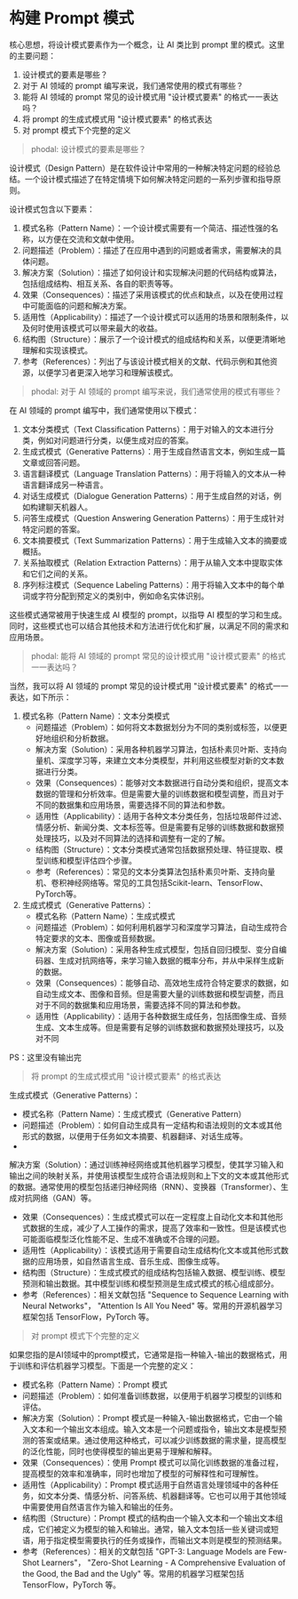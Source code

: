 # 构建 Prompt 模式

核心思想，将设计模式要素作为一个概念，让 AI 类比到 prompt 里的模式。这里的主要问题：

1. 设计模式的要素是哪些？
2. 对于 AI 领域的 prompt 编写来说，我们通常使用的模式有哪些？
3. 能将 AI 领域的 prompt 常见的设计模式用 "设计模式要素" 的格式一一表达吗？
4. 将 prompt 的生成式模式用 "设计模式要素" 的格式表达
5. 对 prompt 模式下个完整的定义

> phodal: 设计模式的要素是哪些？

设计模式（Design Pattern）是在软件设计中常用的一种解决特定问题的经验总结。一个设计模式描述了在特定情境下如何解决特定问题的一系列步骤和指导原则。

设计模式包含以下要素：

1. 模式名称（Pattern Name）：一个设计模式需要有一个简洁、描述性强的名称，以方便在交流和文献中使用。
2. 问题描述（Problem）：描述了在应用中遇到的问题或者需求，需要解决的具体问题。
3. 解决方案（Solution）：描述了如何设计和实现解决问题的代码结构或算法，包括组成结构、相互关系、各自的职责等等。
4. 效果（Consequences）：描述了采用该模式的优点和缺点，以及在使用过程中可能面临的问题和解决方案。
5. 适用性（Applicability）：描述了一个设计模式可以适用的场景和限制条件，以及何时使用该模式可以带来最大的收益。
6. 结构图（Structure）：展示了一个设计模式的组成结构和关系，以便更清晰地理解和实现该模式。
7. 参考（References）：列出了与该设计模式相关的文献、代码示例和其他资源，以便学习者更深入地学习和理解该模式。

> phodal: 对于 AI 领域的 prompt 编写来说，我们通常使用的模式有哪些？

在 AI 领域的 prompt 编写中，我们通常使用以下模式：

1. 文本分类模式（Text Classification Patterns）：用于对输入的文本进行分类，例如对问题进行分类，以便生成对应的答案。
2. 生成式模式（Generative Patterns）：用于生成自然语言文本，例如生成一篇文章或回答问题。
3. 语言翻译模式（Language Translation Patterns）：用于将输入的文本从一种语言翻译成另一种语言。
4. 对话生成模式（Dialogue Generation Patterns）：用于生成自然的对话，例如构建聊天机器人。
5. 问答生成模式（Question Answering Generation Patterns）：用于生成针对特定问题的答案。
6. 文本摘要模式（Text Summarization Patterns）：用于生成输入文本的摘要或概括。
7. 关系抽取模式（Relation Extraction Patterns）：用于从输入文本中提取实体和它们之间的关系。
8. 序列标注模式（Sequence Labeling Patterns）：用于将输入文本中的每个单词或字符分配到预定义的类别中，例如命名实体识别。

这些模式通常被用于快速生成 AI 模型的 prompt，以指导 AI 模型的学习和生成。同时，这些模式也可以结合其他技术和方法进行优化和扩展，以满足不同的需求和应用场景。

> phodal: 能将 AI 领域的 prompt 常见的设计模式用 "设计模式要素" 的格式一一表达吗？

当然，我可以将 AI 领域的 prompt 常见的设计模式用 "设计模式要素" 的格式一一表达，如下所示：

1. 模式名称（Pattern Name）：文本分类模式
    - 问题描述（Problem）：如何将文本数据划分为不同的类别或标签，以便更好地组织和分析数据。
    - 解决方案（Solution）：采用各种机器学习算法，包括朴素贝叶斯、支持向量机、深度学习等，来建立文本分类模型，并利用这些模型对新的文本数据进行分类。
    - 效果（Consequences）：能够对文本数据进行自动分类和组织，提高文本数据的管理和分析效率。但是需要大量的训练数据和模型调整，而且对于不同的数据集和应用场景，需要选择不同的算法和参数。
    - 适用性（Applicability）：适用于各种文本分类任务，包括垃圾邮件过滤、情感分析、新闻分类、文本标签等。但是需要有足够的训练数据和数据预处理技巧，以及对不同算法的选择和调整有一定的了解。
    - 结构图（Structure）：文本分类模式通常包括数据预处理、特征提取、模型训练和模型评估四个步骤。
    - 参考（References）：常见的文本分类算法包括朴素贝叶斯、支持向量机、卷积神经网络等。常见的工具包括Scikit-learn、TensorFlow、PyTorch等。
2. 生成式模式（Generative Patterns）：
    - 模式名称（Pattern Name）：生成式模式
    - 问题描述（Problem）：如何利用机器学习和深度学习算法，自动生成符合特定要求的文本、图像或音频数据。
    - 解决方案（Solution）：采用各种生成式模型，包括自回归模型、变分自编码器、生成对抗网络等，来学习输入数据的概率分布，并从中采样生成新的数据。
    - 效果（Consequences）：能够自动、高效地生成符合特定要求的数据，如自动生成文本、图像和音频。但是需要大量的训练数据和模型调整，而且对于不同的数据集和应用场景，需要选择不同的算法和参数。
    - 适用性（Applicability）：适用于各种数据生成任务，包括图像生成、音频生成、文本生成等。但是需要有足够的训练数据和数据预处理技巧，以及对不同

PS：这里没有输出完

> 将 prompt 的生成式模式用 "设计模式要素" 的格式表达

生成式模式（Generative Patterns）：

- 模式名称（Pattern Name）：生成式模式（Generative Pattern）
- 问题描述（Problem）：如何自动生成具有一定结构和语法规则的文本或其他形式的数据，以便用于任务如文本摘要、机器翻译、对话生成等。
-
解决方案（Solution）：通过训练神经网络或其他机器学习模型，使其学习输入和输出之间的映射关系，并使用该模型生成符合语法规则和上下文的文本或其他形式的数据。通常使用的模型包括递归神经网络（RNN）、变换器（Transformer）、生成对抗网络（GAN）等。
- 效果（Consequences）：生成式模式可以在一定程度上自动化文本和其他形式数据的生成，减少了人工操作的需求，提高了效率和一致性。但是该模式也可能面临模型泛化性能不足、生成不准确或不合理的问题。
- 适用性（Applicability）：该模式适用于需要自动生成结构化文本或其他形式数据的应用场景，如自然语言生成、音乐生成、图像生成等。
- 结构图（Structure）：生成式模式的组成结构包括输入数据、模型训练、模型预测和输出数据。其中模型训练和模型预测是生成式模式的核心组成部分。
- 参考（References）：相关文献包括 "Sequence to Sequence Learning with Neural Networks"， "Attention Is All You Need"
  等。常用的开源机器学习框架包括 TensorFlow，PyTorch 等。

> 对 prompt 模式下个完整的定义 

如果您指的是AI领域中的prompt模式，它通常是指一种输入-输出的数据格式，用于训练和评估机器学习模型。下面是一个完整的定义：

- 模式名称（Pattern Name）：Prompt 模式
- 问题描述（Problem）：如何准备训练数据，以便用于机器学习模型的训练和评估。
- 解决方案（Solution）：Prompt 模式是一种输入-输出数据格式，它由一个输入文本和一个输出文本组成。输入文本是一个问题或指令，输出文本是模型预测的答案或结果。通过使用这种格式，可以减少训练数据的需求量，提高模型的泛化性能，同时也使得模型的输出更易于理解和解释。
- 效果（Consequences）：使用 Prompt 模式可以简化训练数据的准备过程，提高模型的效率和准确率，同时也增加了模型的可解释性和可理解性。
- 适用性（Applicability）：Prompt 模式适用于自然语言处理领域中的各种任务，如文本分类、情感分析、问答系统、机器翻译等。它也可以用于其他领域中需要使用自然语言作为输入和输出的任务。
- 结构图（Structure）：Prompt 模式的结构由一个输入文本和一个输出文本组成，它们被定义为模型的输入和输出。通常，输入文本包括一些关键词或短语，用于指定模型需要执行的任务或操作，而输出文本则是模型的预测结果。
- 参考（References）：相关的文献包括 "GPT-3: Language Models are Few-Shot Learners"， "Zero-Shot Learning - A Comprehensive Evaluation of the Good, the Bad and the Ugly" 等。常用的机器学习框架包括 TensorFlow，PyTorch 等。
